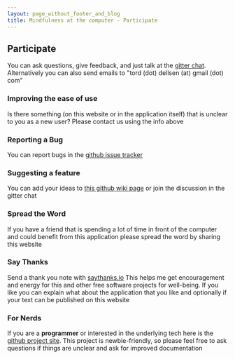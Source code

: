 ```yaml
---
layout: page_without_footer_and_blog
title: Mindfulness at the computer - Participate
---
```

## Participate

You can ask questions, give feedback, and just talk at the [gitter chat](https://gitter.im/mindfulness-at-the-computer/Lobby). 
Alternatively you can also send emails to "tord (dot) dellsen (at) gmail (dot) com"

### Improving the ease of use

Is there something (on this website or in the application itself) that is unclear to you as a new user? 
Please contact us using the info above

### Reporting a Bug

You can report bugs in the [github issue tracker](https://github.com/mindfulness-at-the-computer/mindfulness-at-the-computer/issues)

### Suggesting a feature

You can add your ideas to [this github wiki page](https://github.com/mindfulness-at-the-computer/mindfulness-at-the-computer/wiki/Ideas-for-the-application) or join the discussion in the gitter chat

### Spread the Word

If you have a friend that is spending a lot of time in front of the computer and could benefit from this application please spread the word by sharing this website

### Say Thanks

Send a thank you note with [saythanks.io](https://saythanks.io/to/SunyataZero) 
This helps me get encouragement and energy for this and other free software projects for well-being. 
If you like you can explain what about the application that you like and optionally if your text can be published on this website

### For Nerds

If you are a __programmer__ or interested in the underlying tech here is the [github project site](https://github.com/mindfulness-at-the-computer/mindfulness-at-the-computer). 
This project is newbie-friendly, so please feel free to ask questions if things are unclear and ask for improved documentation
